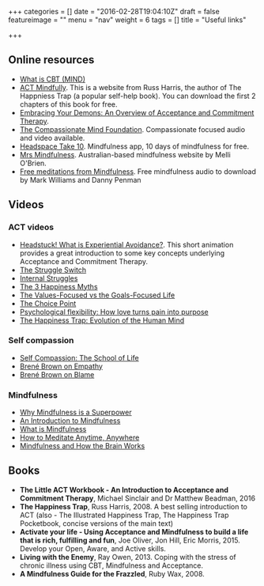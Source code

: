 +++
categories = []
date = "2016-02-28T19:04:10Z"
draft = false
featureimage = ""
menu = "nav"
weight = 6
tags = []
title = "Useful links"

+++

## Online resources

* [What is CBT 
(MIND)](http://www.mind.org.uk/information-support/drugs-and-treatments/cognitive-behavioural-therapy-cbt/#.VttCEFuLSVM)
* [ACT Mindfully](http://www.actmindfully.com.au/free_resources). This is a 
website from Russ Harris, the author of The Happniess Trap (a popular 
self-help book). You can download the first 2 chapters of this book
for free.
* [Embracing Your Demons: An Overview of Acceptance and Commitment Therapy](https://www.actmindfully.com.au/upimages/Dr_Russ_Harris_-_A_Non-technical_Overview_of_ACT.pdf).
* [The Compassionate Mind Foundation](https://compassionatemind.co.uk/).
Compassionate focused audio and video available.
* [Headspace Take 10](https://www.headspace.com). Mindfulness app, 10 days of 
mindfulness for free.
* [Mrs Mindfulness](https://mrsmindfulness.com/). Australian-based mindfulness 
website by Melli O'Brien.
* [Free meditations from
Mindfulness](http://franticworld.com/free-meditations-from-mindfulness/). Free
mindfulness audio to download by Mark Williams and Danny Penman

## Videos

### ACT videos

* [Headstuck! What is Experiential 
Avoidance?](https://www.youtube.com/watch?v=C-ZuqeyxULM). This short animation 
provides a great introduction to some key concepts underlying Acceptance and 
Commitment Therapy.
* [The Struggle Switch](https://www.youtube.com/watch?v=rCp1l16GCXI)
* [Internal Struggles](https://www.youtube.com/watch?v=dz_nexLqY_8)
* [The 3 Happiness Myths](https://www.youtube.com/watch?v=93LFNtcR1Ok)
* [The Values-Focused vs the Goals-Focused 
Life](https://www.youtube.com/watch?v=eiPxLpYlw4I)
* [The Choice Point](https://www.youtube.com/watch?v=bSpPgL3VaHI)
* [Psychological flexibility: How love turns pain into purpose](https://www.youtube.com/watch?v=o79_gmO5ppg)
* [The Happiness Trap: Evolution of the Human Mind](https://www.youtube.com/watch?v=kv6HkipQcfA)

### Self compassion

* [Self Compassion: The School of 
Life](https://www.youtube.com/watch?v=-kfUE41-JFw)
* [Brené Brown on Empathy](https://www.youtube.com/watch?v=1Evwgu369Jw)
* [Brené Brown on Blame](https://www.youtube.com/watch?v=RZWf2_2L2v8)

### Mindfulness

* [Why Mindfulness is a 
Superpower](https://www.youtube.com/watch?v=w6T02g5hnT4)
* [An Introduction to 
Mindfulness](http://mrsmindfulness.com/what-is-mindfulness/)
* [What is Mindfulness](https://www.youtube.com/watch?v=HmEo6RI4Wvs)
* [How to Meditate Anytime, 
Anywhere](http://www.huffingtonpost.com/entry/a-tibetan-buddhist-masters-simple-guide-to-meditation_us_57850a79e4b07c356cfe8158)
* [Mindfulness and How the Brain 
Works](https://www.youtube.com/watch?v=aNCB1MZDgQA)

## Books
* **The Little ACT Workbook - An Introduction to Acceptance and Commitment Therapy**, Michael
Sinclair and Dr Matthew Beadman, 2016
* **The Happiness Trap**, Russ Harris, 2008. A best selling introduction to ACT (also - The
Illustrated Happiness Trap, The Happiness Trap Pocketbook, concise versions of the main text)
* **Activate your life - Using Acceptance and Mindfulness to build a life that is rich, fulfilling and
fun**, Joe Oliver, Jon Hill, Eric Morris, 2015. Develop your Open, Aware, and Active skills.
* **Living with the Enemy**, Ray Owen, 2013. Coping with the stress of chronic illness using CBT,
Mindfulness and Acceptance.
* **A Mindfulness Guide for the Frazzled**, Ruby Wax, 2008.

